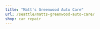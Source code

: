 ```yaml
---
title: "Matt's Greenwood Auto Care"
url: /seattle/matts-greenwood-auto-care/
shop: car repair
---
```

